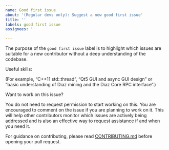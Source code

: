 ```yaml
---
name: Good first issue
about: '(Regular devs only): Suggest a new good first issue'
title: ''
labels: good first issue
assignees: ''

---
```


The purpose of the `good first issue` label is to highlight which issues are suitable for a new contributor without a deep understanding of the codebase.

Useful skills:

(For example, “C++11 std::thread”, “Qt5 GUI and async GUI design” or “basic understanding of Diaz mining and the Diaz Core RPC interface”.)

Want to work on this issue?

You do not need to request permission to start working on this. You are encouraged to comment on the issue if you are planning to work on it. This will help other contributors monitor which issues are actively being addressed and is also an effective way to request assistance if and when you need it.

For guidance on contributing, please read [CONTRIBUTING.md](https://github.com/diaz/diaz/blob/master/CONTRIBUTING.md) before opening your pull request.
